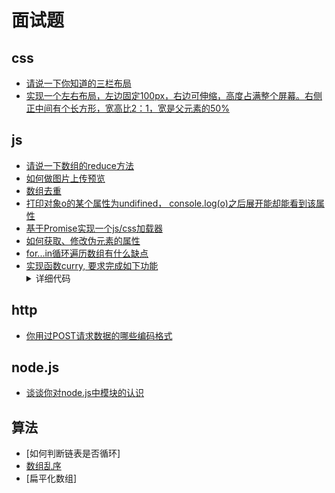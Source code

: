 # 面试题
## css
+ [请说一下你知道的三栏布局](../src/css/layout/css-layout1.html)
+ [实现一个左右布局，左边固定100px，右边可伸缩，高度占满整个屏幕。右侧正中间有个长方形，宽高比2：1，宽是父元素的50%](../src/css/layout/css-layout2.html)

## js
+ [请说一下数组的reduce方法](../knowledge/js/array/reduce.md)
+ [如何做图片上传预览](../src/js/dom/图片预览.html)
+ [数组去重](.removeDuplicatesFromTheArray.md)
+ [打印对象o的某个属性为undifined， console.log(o)之后展开能却能看到该属性](../question/对象属性获取问题/README.md)
+ [基于Promise实现一个js/css加载器](../question/promise_file_loader)
+ [如何获取、修改伪元素的属性](../question/如何获取修改伪元素的属性.html)
+ [for...in循环遍历数组有什么缺点](../knowledge/js/array/for_in.md)
+ [实现函数curry, 要求完成如下功能](./curry_function.md)
  <details>
    <summary>详细代码</summary>
    <pre>
      function add(a, b, c) {
        return a + b + c
      }
      var add2 = curry(add);
      console.log(add2(1, 2)(3)) // 6
      console.log(add2(1)(2)(3)) // 6
    </pre>
  </details>

## http
+ [你用过POST请求数据的哪些编码格式](../knowledge/http/编码请求主体.md)

## node.js
+ [谈谈你对node.js中模块的认识](../knowledge/nodejs/module.md)

## 算法
+ [如何判断链表是否循环]
+ [数组乱序](./shuffle_an_array.md)
+ [扁平化数组]